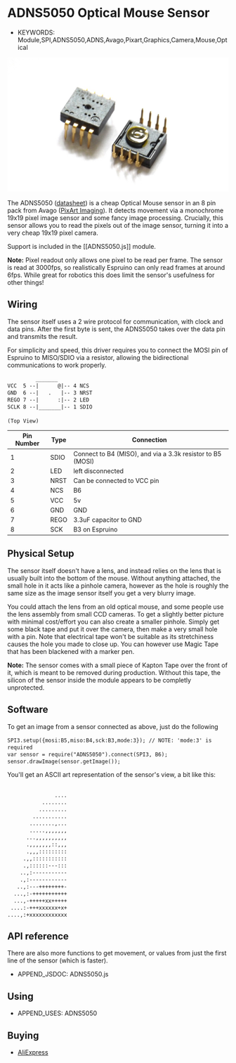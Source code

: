 <!--- Copyright (c) 2015 Gordon Williams, Pur3 Ltd. See the file LICENSE for copying permission. -->
ADNS5050 Optical Mouse Sensor
=========================

* KEYWORDS: Module,SPI,ADNS5050,ADNS,Avago,Pixart,Graphics,Camera,Mouse,Optical

![ADNS5050](ADNS5050/module.jpg)

The ADNS5050 ([datasheet](/datasheets/ADNS5050.pdf)) is a cheap Optical Mouse sensor in an 8 pin pack from Avago ([PixArt Imaging](http://pixart.com.tw)). It detects movement via a monochrome 19x19 pixel image sensor and some fancy image processing. Crucially, this sensor allows you to read the pixels out of the image sensor, turning it into a very cheap 19x19 pixel camera.

Support is included in the [[ADNS5050.js]] module.

**Note:** Pixel readout only allows one pixel to be read per frame. The sensor is read at 3000fps, so realistically Espruino can only read frames at around 6fps. While great for robotics this does limit the sensor's usefulness for other things!

Wiring
------

The sensor itself uses a 2 wire protocol for communication, with clock and data pins. After the first byte is sent, the ADNS5050 takes over the data pin and transmits the result.

For simplicity and speed, this driver requires you to connect the MOSI pin of Espruino to MISO/SDIO via a resistor, allowing the bidirectional communications to work properly.

```
         _______
VCC  5 --|      @|-- 4 NCS
GND  6 --|   .   |-- 3 NRST
REGO 7 --|      :|-- 2 LED
SCLK 8 --|_______|-- 1 SDIO

(Top View)

```

| Pin Number | Type  | Connection                    |
|---------|----------|-------------------------------|
| 1 | SDIO | Connect to B4 (MISO), and via a 3.3k resistor to B5 (MOSI) |
| 2 | LED  | left disconnected      |
| 3 | NRST | Can be connected to VCC pin |
| 4 | NCS  | B6                     |
| 5 | VCC  | 5v                     |
| 6 | GND  | GND                    |
| 7 | REGO | 3.3uF capacitor to GND |
| 8 | SCK  | B3 on Espruino         |


Physical Setup
------------

The sensor itself doesn't have a lens, and instead relies on the lens that is usually built into the bottom of the mouse. Without anything attached, the small hole in it acts like a pinhole camera, however as the hole is roughly the same size as the image sensor itself you get a very blurry image.

You could attach the lens from an old optical mouse, and some people use the lens assembly from small CCD cameras. To get a slightly better picture with minimal cost/effort you can also create a smaller pinhole. Simply get some black tape and put it over the camera, then make a very small hole with a pin. Note that electrical tape won't be suitable as its stretchiness causes the hole you made to close up. You can however use Magic Tape that has been blackened with a marker pen.

**Note:** The sensor comes with a small piece of Kapton Tape over the front of it, which is meant to be removed during production. Without this tape, the silicon of the sensor inside the module appears to be completly unprotected.

Software
-------

To get an image from a sensor connected as above, just do the following

```
SPI3.setup({mosi:B5,miso:B4,sck:B3,mode:3}); // NOTE: 'mode:3' is required
var sensor = require("ADNS5050").connect(SPI3, B6);
sensor.drawImage(sensor.getImage());
```

You'll get an ASCII art representation of the sensor's view, a bit like this:

```
 
               ....
           ........
          .........
        ...........
       ........,...
       .....,,,,,,,
      ...,,,,,,,,,,
      .,,,,,,,::,,,
      .,,,:::::::::
     .,,:::::::::::
     .,::::::---:::
    ..,:-----------
    .,:------------
   ..,:---++++++++-
  ...,:-+++++++++++
  ...,-+++++xx+++++
 ....:-+++xxxxxx+x+
....,:+xxxxxxxxxxxx
```

API reference
------------

There are also more functions to get movement, or values from just the first line of the sensor (which is faster).

* APPEND_JSDOC: ADNS5050.js

Using 
-----

* APPEND_USES: ADNS5050

Buying
-----

* [AliExpress](http://www.aliexpress.com/wholesale?SearchText=adns5050)
